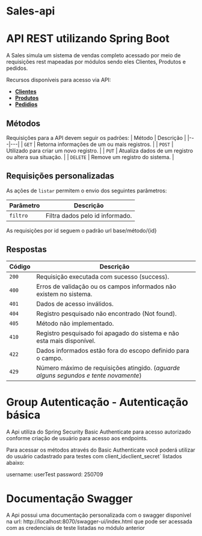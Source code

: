 # Sales-api

# API REST utilizando Spring Boot

A Sales simula um sistema de vendas completo acessado por meio de requisições rest mapeadas por módulos sendo eles Clientes, Produtos e pedidos. 

Recursos disponíveis para acesso via API:

* [**Clientes**]("/api/customer")
* [**Produtos**]("/api/product")
* [**Pedidios**]("/api/order")


## Métodos
Requisições para a API devem seguir os padrões:
| Método | Descrição |
|---|---|
| `GET` | Retorna informações de um ou mais registros. |
| `POST` | Utilizado para criar um novo registro. |
| `PUT` | Atualiza dados de um registro ou altera sua situação. |
| `DELETE` | Remove um registro do sistema. |

## Requisições personalizadas
As ações de `listar` permitem o envio dos seguintes parâmetros:

| Parâmetro | Descrição |
|---|---|
| `filtro` | Filtra dados pelo id informado. |

As requisições por id seguem o padrão url base/método/{id}

## Respostas

| Código | Descrição |
|---|---|
| `200` | Requisição executada com sucesso (success).|
| `400` | Erros de validação ou os campos informados não existem no sistema.|
| `401` | Dados de acesso inválidos.|
| `404` | Registro pesquisado não encontrado (Not found).|
| `405` | Método não implementado.|
| `410` | Registro pesquisado foi apagado do sistema e não esta mais disponível.|
| `422` | Dados informados estão fora do escopo definido para o campo.|
| `429` | Número máximo de requisições atingido. (*aguarde alguns segundos e tente novamente*)|


# Group Autenticação - Autenticação básica

A Api utiliza do Spring Security Basic Authenticate para acesso autorizado conforme criação de usuário para acesso aos endpoints.

Para acessar os métodos através do Basic Authenticate você poderá utilizar do usuário cadastrado para testes com client_id` e `client_secret` listados abaixo:

username: userTest
password: 250709


# Documentação Swagger

A Api possui uma documentação personalizada com o swagger disponível na url: http://localhost:8070/swagger-ui/index.html que pode ser acessada com as credenciais de teste listadas no módulo anterior
